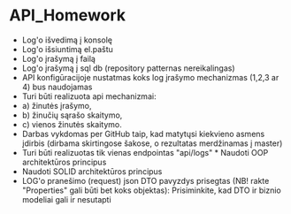 # API_Homework
* Log'o išvedimą į konsolę 
* Log'o išsiuntimą el.paštu 
* Log'o įrašymą į failą 
* Log'o įrašymą į sql db (repository patternas nereikalingas) 
* API konfigūracijoje nustatmas koks log įrašymo mechanizmas (1,2,3 ar 4) bus naudojamas 
* Turi būti realizuota api mechanizmai: 
*  a) žinutės įrašymo, 
*  b) žinučių sąrašo skaitymo, 
*  c) vienos žinutės skaitymo.   
*  Darbas vykdomas per GitHub taip, kad matytųsi kiekvieno asmens įdirbis (dirbama skirtingose šakose, o rezultatas merdžinamas į master) 
*  Turi būti realizuotas tik vienas endpointas "api/logs" * Naudoti OOP architektūros principus 
*  Naudoti SOLID architektūros principus 
*  LOG'o pranešimo (request) json DTO pavyzdys prisegtas (NB! rakte "Properties" gali būti bet koks objektas): Prisiminkite, kad DTO ir biznio modeliai gali ir nesutapti
